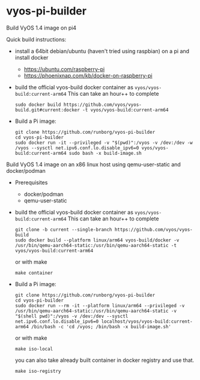 # vyos-pi-builder

Build VyOS 1.4 image on pi4

Quick build instructions:
 * install a 64bit debian/ubuntu (haven't tried using raspbian) on a pi and install docker
   - https://ubuntu.com/raspberry-pi
   - https://phoenixnap.com/kb/docker-on-raspberry-pi

 * build the official vyos-build docker container as `vyos/vyos-build:current-arm64`
   This can take an hour++ to complete

   ```
   sudo docker build https://github.com/vyos/vyos-build.git#current:docker -t vyos/vyos-build:current-arm64
   ```

 * Build a Pi image:
   ```
   git clone https://github.com/runborg/vyos-pi-builder
   cd vyos-pi-builder
   sudo docker run -it --privileged -v "$(pwd)":/vyos -v /dev:/dev -w /vyos --sysctl net.ipv6.conf.lo.disable_ipv6=0 vyos/vyos-build:current-arm64 sudo bash -x build-image.sh
   ```


Build VyOS 1.4 image on an x86 linux host using qemu-user-static and docker/podman

 * Prerequisites
    - docker/podman 
    - qemu-user-static

 * build the official vyos-build docker container as `vyos/vyos-build:current-arm64`
   This can take an hour++ to complete

   ```
   git clone -b current --single-branch https://github.com/vyos/vyos-build
   sudo docker build --platform linux/arm64 vyos-build/docker -v /usr/bin/qemu-aarch64-static:/usr/bin/qemu-aarch64-static -t vyos/vyos-build:current-arm64

   ```
   or with make
   ```
   make container
   ```

 * Build a Pi image:
   ```
   git clone https://github.com/runborg/vyos-pi-builder
   cd vyos-pi-builder
   sudo docker run --rm -it --platform linux/arm64 --privileged -v /usr/bin/qemu-aarch64-static:/usr/bin/qemu-aarch64-static -v "$(shell pwd)":/vyos -v /dev:/dev --sysctl net.ipv6.conf.lo.disable_ipv6=0 localhost/vyos/vyos-build:current-arm64 /bin/bash -c 'cd /vyos; /bin/bash -x build-image.sh'
   ```

   or with make

   ```
   make iso-local
   ```
   
   you can also take already built container in docker registry and use that.

   ```
   make iso-registry
   ```